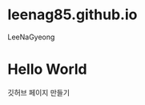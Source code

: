 # leenag85.github.io
<html>
  <head>LeeNaGyeong</head>
  <body>
  <h1>Hello World</h1>
  깃허브 페이지 만들기
  </body>
</html>
